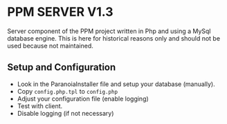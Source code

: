 PPM SERVER V1.3
================
Server component of the PPM project written in Php and using a MySql database engine.
This is here for historical reasons only and should not be used because not maintained.


Setup and Configuration
------------------------
- Look in the ParanoiaInstaller file and setup your database (manually).
- Copy `config.php.tpl` to `config.php`
- Adjust your configuration file (enable logging)
- Test with client.
- Disable logging (if not necessary)

